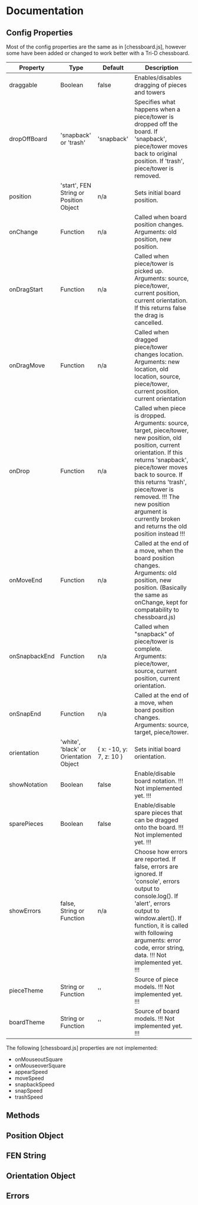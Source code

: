 # Documentation

## Config Properties

Most of the config properties are the same as in [chessboard.js], however some have been added or changed to work better with a Tri-D chessboard.

| Property      | Type                                   | Default                 | Description                                                                                       |
|---------------|----------------------------------------|-------------------------|---------------------------------------------------------------------------------------------------|
| draggable     | Boolean                                | false                   | Enables/disables dragging of pieces and towers
| dropOffBoard  | 'snapback' or 'trash'                  | 'snapback'              | Specifies what happens when a piece/tower is dropped off the board. If 'snapback', piece/tower moves back to original position. If 'trash', piece/tower is removed.
| position      | 'start', FEN String or Position Object | n/a                     | Sets initial board position.
| onChange      | Function                               | n/a                     | Called when board position changes. Arguments: old position, new position.
| onDragStart   | Function                               | n/a                     | Called when piece/tower is picked up. Arguments: source, piece/tower, current position, current orientation. If this returns false the drag is cancelled.
| onDragMove    | Function                               | n/a                     | Called when dragged piece/tower changes location. Arguments: new location, old location, source, piece/tower, current position, current orientation
| onDrop        | Function                               | n/a                     | Called when piece is dropped. Arguments: source, target, piece/tower, new position, old position, current orientation. If this returns 'snapback', piece/tower moves back to source. If this returns 'trash', piece/tower is removed. !!! The new position argument is currently broken and returns the old position instead !!!
| onMoveEnd     | Function                               | n/a                     | Called at the end of a move, when the board position changes. Arguments: old position, new position. (Basically the same as onChange, kept for compatability to chessboard.js)
| onSnapbackEnd | Function                               | n/a                     | Called when "snapback" of piece/tower is complete. Arguments: piece/tower, source, current position, current orientation.
| onSnapEnd     | Function                               | n/a                     | Called at the end of a move, when board position changes. Arguments: source, target, piece/tower.
| orientation   | 'white', 'black' or Orientation Object | { x: -10, y: 7, z: 10 } | Sets initial board orientation.
| showNotation  | Boolean                                | false                   | Enable/disable board notation. !!! Not implemented yet. !!!
| sparePieces   | Boolean                                | false                   | Enable/disable spare pieces that can be dragged onto the board. !!! Not implemented yet. !!!
| showErrors    | false, String or Function              | n/a                     | Choose how errors are reported. If false, errors are ignored. If 'console', errors output to console.log(). If 'alert', errors output to window.alert(). If function, it is called with following arguments: error code, error string, data. !!! Not implemented yet. !!!
| pieceTheme    | String or Function                     | ''                      | Source of piece models. !!! Not implemented yet. !!!
| boardTheme    | String or Function                     | ''                      | Source of board models. !!! Not implemented yet. !!!

The following [chessboard.js] properties are not implemented:

* onMouseoutSquare
* onMouseoverSquare
* appearSpeed
* moveSpeed
* snapbackSpeed
* snapSpeed
* trashSpeed


## Methods

## Position Object

## FEN String

## Orientation Object

## Errors
